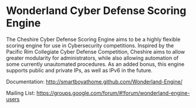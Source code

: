 Wonderland Cyber Defense Scoring Engine
===============

The Cheshire Cyber Defense Scoring Engine aims to be a highly flexible scoring
engine for use in Cybersecurity competitions. Inspired by the Pacific Rim
Collegiate Cyber Defense Competition, Cheshire aims to allow greater modularity
for administrators, while also allowing automation of some currently
unautomated procedures. As an added bonus, this engine supports public and
private IPs, as well as IPv6 in the future.

Documentation: http://smartboyathome.github.com/Wonderland-Engine/

Mailing List: https://groups.google.com/forum/#!forum/wonderland-engine-users
